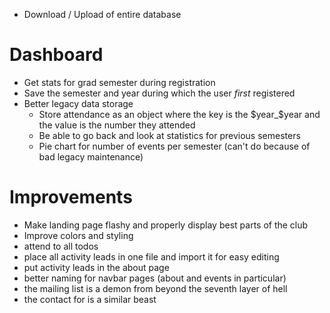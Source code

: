 -   Download / Upload of entire database

# Dashboard

-   Get stats for grad semester during registration
-   Save the semester and year during which the user _first_ registered
-   Better legacy data storage
    -   Store attendance as an object where the key is the $year_$year and the value is the number they attended
    -   Be able to go back and look at statistics for previous semesters
    -   Pie chart for number of events per semester (can't do because of bad legacy maintenance)

# Improvements

-   Make landing page flashy and properly display best parts of the club
-   Improve colors and styling
-   attend to all todos
-   place all activity leads in one file and import it for easy editing
-   put activity leads in the about page
-   better naming for navbar pages (about and events in particular)
-   the mailing list is a demon from beyond the seventh layer of hell
-   the contact for is a similar beast
